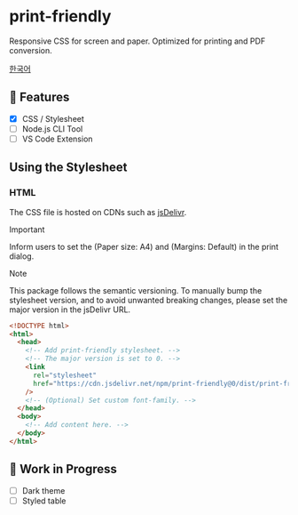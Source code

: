 # print-friendly

Responsive CSS for screen and paper. Optimized for printing and PDF conversion.

[한국어](/docs/ko.md)

## 🚧 Features

- [x] CSS / Stylesheet
- [ ] Node.js CLI Tool
- [ ] VS Code Extension

## Using the Stylesheet

### HTML

The CSS file is hosted on CDNs such as [jsDelivr](https://www.jsdelivr.com/package/npm/print-friendly).

> [!IMPORTANT]
> Inform users to set the (Paper size: A4) and (Margins: Default) in the print dialog.

> [!NOTE]
> This package follows the semantic versioning. To manually bump the stylesheet version, and to avoid unwanted breaking changes, please set the major version in the jsDelivr URL.

```html
<!DOCTYPE html>
<html>
  <head>
    <!-- Add print-friendly stylesheet. -->
    <!-- The major version is set to 0. -->
    <link
      rel="stylesheet"
      href="https://cdn.jsdelivr.net/npm/print-friendly@0/dist/print-friendly.css"
    />
    <!-- (Optional) Set custom font-family. -->
  </head>
  <body>
    <!-- Add content here. -->
  </body>
</html>
```

## 🚧 Work in Progress

- [ ] Dark theme
- [ ] Styled table
